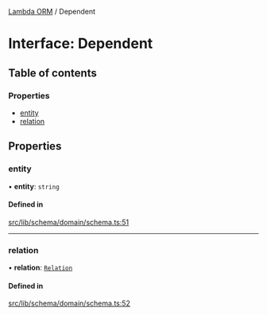 [Lambda ORM](../README.md) / Dependent

# Interface: Dependent

## Table of contents

### Properties

- [entity](Dependent.md#entity)
- [relation](Dependent.md#relation)

## Properties

### entity

• **entity**: `string`

#### Defined in

[src/lib/schema/domain/schema.ts:51](https://github.com/lambda-orm/lambdaorm-base/blob/7ea443d3ebae76b8fea45044f8a52e5d45444f32/src/lib/schema/domain/schema.ts#L51)

___

### relation

• **relation**: [`Relation`](Relation.md)

#### Defined in

[src/lib/schema/domain/schema.ts:52](https://github.com/lambda-orm/lambdaorm-base/blob/7ea443d3ebae76b8fea45044f8a52e5d45444f32/src/lib/schema/domain/schema.ts#L52)
